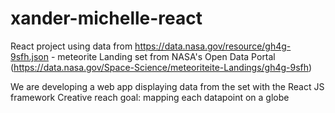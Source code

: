 # xander-michelle-react

React project using data from https://data.nasa.gov/resource/gh4g-9sfh.json -
meteorite Landing set from NASA's Open Data Portal 
(https://data.nasa.gov/Space-Science/meteoriteite-Landings/gh4g-9sfh)

We are developing a web app displaying data from the set with the React JS framework
Creative reach goal: mapping each datapoint on a globe 
